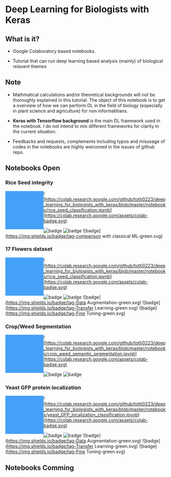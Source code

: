 # Deep Learning for Biologists with Keras



## What is it?

- Google Colaboratory based notebooks.

- Tutorial that can run deep learning based analysis  (mainly) of biological relavent themes

## Note

- Mathmatical calculations and/or theoretical backgrounds will not be thoroughly explained in this tutorial. The object of this notebook is to get a overview of how we can perform DL in the field of biology (especially in plant science and agriculture) for non informatitians.

- **Keras with Tensorflow background** is the main DL framework used in the notebook. I do not intend to mix different frameworks for clarity in the current situation.

- Feedbacks and requests, complements including typos and misusage of codes in the notebooks are highly welcomed in the issues of github repo.

  

## Notebooks Open

### Rice Seed integrity

<img src = "assets/image-20190115144920126.png" height="120px" ALIGN="left" /> ![https://colab.research.google.com/github/totti0223/deep_learning_for_biologists_with_keras/blob/master/notebooks/rice_seed_classification.ipynb](https://colab.research.google.com/assets/colab-badge.svg) 

![badge](https://img.shields.io/badge/type-classification-blue.svg) ![badge](https://img.shields.io/badge/tag-CNN-green.svg) ![badge](https://img.shields.io/badge/tag-comparison with classical ML-green.svg)



### 17 Flowers dataset 

<img src = "assets/image-20190115144920126.png" height="120px" ALIGN="left" /> ![https://colab.research.google.com/github/totti0223/deep_learning_for_biologists_with_keras/blob/master/notebooks/rice_seed_classification.ipynb](https://colab.research.google.com/assets/colab-badge.svg) 

![badge](https://img.shields.io/badge/type-classification-blue.svg) ![badge](https://img.shields.io/badge/tag-CNN-green.svg) ![badge](https://img.shields.io/badge/tag-Data Augmentation-green.svg) ![badge](https://img.shields.io/badge/tag-Transfer Learning-green.svg) ![badge](https://img.shields.io/badge/tag-Fine Tuning-green.svg)



### Crop/Weed Segmentation

<img src = "assets/image-20190115144920126.png" height="120px" ALIGN="left" /> ![https://colab.research.google.com/github/totti0223/deep_learning_for_biologists_with_keras/blob/master/notebooks/crop_weed_semantic_segmentation.ipynb](https://colab.research.google.com/assets/colab-badge.svg) 

![badge](https://img.shields.io/badge/type-segmentation-blue.svg) ![badge](https://img.shields.io/badge/tag-UNet-green.svg)



### Yeast GFP protein localization

<img src = "assets/image-20190115144920126.png" height="120px" ALIGN="left" /> ![https://colab.research.google.com/github/totti0223/deep_learning_for_biologists_with_keras/blob/master/notebooks/yeast_GFP_localization_classification.ipynb](https://colab.research.google.com/assets/colab-badge.svg) 

![badge](https://img.shields.io/badge/type-classification-blue.svg) ![badge](https://img.shields.io/badge/tag-CNN-green.svg) ![badge](https://img.shields.io/badge/tag-Data Augmentation-green.svg) ![badge](https://img.shields.io/badge/tag-Transfer Learning-green.svg) ![badge](https://img.shields.io/badge/tag-Fine Tuning-green.svg)



## Notebooks Comming

### 